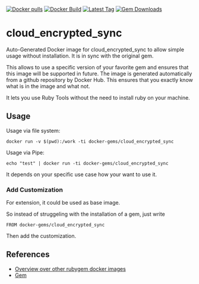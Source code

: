 [![Docker pulls](https://img.shields.io/docker/pulls/rubygem/cloud_encrypted_sync.svg)](https://hub.docker.com/r/rubygem/cloud_encrypted_sync/)
[![Docker Build](https://img.shields.io/docker/automated/rubygem/cloud_encrypted_sync.svg)](https://hub.docker.com/r/rubygem/cloud_encrypted_sync/)
[![Latest Tag](https://img.shields.io/github/tag/docker-rubygem/cloud_encrypted_sync.svg)](https://hub.docker.com/r/rubygem/cloud_encrypted_sync/)
[![Gem Downloads](https://img.shields.io/gem/dt/cloud_encrypted_sync.svg)](https://rubygems.org/gems/cloud_encrypted_sync/)
# cloud_encrypted_sync

Auto-Generated Docker image for cloud_encrypted_sync to allow simple usage without installation.
It is in sync with the original gem.

This allows to use a specific version of your favorite gem and ensures that this image will be supported in future.
The image is generated automatically from a github repository by Docker Hub.
This ensures that you exactly know what is in the image and what not.

It lets you use Ruby Tools without the need to install ruby on your machine.

## Usage

Usage via file system:

`docker run -v $(pwd):/work -ti docker-gems/cloud_encrypted_sync`

Usage via Pipe:

`echo "test" | docker run -ti docker-gems/cloud_encrypted_sync`

It depends on your specific use case how your want to use it.

### Add Customization

For extension, it could be used as base image.

So instead of struggeling with the installation of a gem, just write

`FROM docker-gems/cloud_encrypted_sync`

Then add the customization.

## References

 - [Overview over other rubygem docker images](https://github.com/thinkbot/docker-rubygem)
 - [Gem](https://rubygems.org/gems/cloud_encrypted_sync/)
